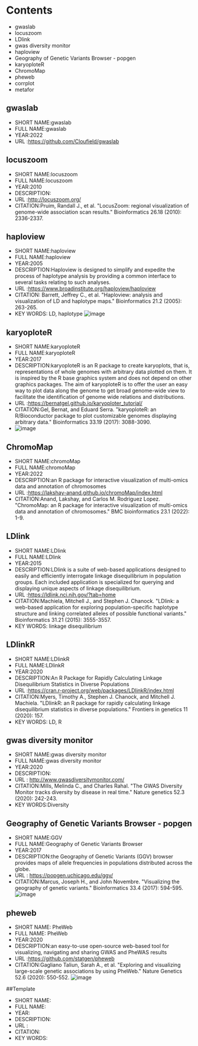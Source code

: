 # Contents
- gwaslab
- locuszoom
- LDlink
- gwas diversity monitor
- haploview
- Geography of Genetic Variants Browser - popgen
- karyoploteR 
- ChromoMap
- pheweb
- corrplot
- metafor


## gwaslab
- SHORT NAME:gwaslab
- FULL NAME:gwaslab
- YEAR:2022
- URL :https://github.com/Cloufield/gwaslab

## locuszoom
- SHORT NAME:locuszoom
- FULL NAME:locuszoom
- YEAR:2010
- DESCRIPTION:
- URL :http://locuszoom.org/
- CITATION:Pruim, Randall J., et al. "LocusZoom: regional visualization of genome-wide association scan results." Bioinformatics 26.18 (2010): 2336-2337.


## haploview
- SHORT NAME:haploview
- FULL NAME:haploview
- YEAR:2005
- DESCRIPTION:Haploview is designed to simplify and expedite the process of haplotype analysis by providing a common interface to several tasks relating to such analyses. 
- URL :https://www.broadinstitute.org/haploview/haploview
- CITATION: Barrett, Jeffrey C., et al. "Haploview: analysis and visualization of LD and haplotype maps." Bioinformatics 21.2 (2005): 263-265.
- KEY WORDS: LD, haplotype
![image](https://user-images.githubusercontent.com/40289485/192722583-3a6a6288-0785-4476-a860-fe54ad570d45.png)

## karyoploteR
- SHORT NAME:karyoploteR
- FULL NAME:karyoploteR
- YEAR:2017
- DESCRIPTION:karyoploteR is an R package to create karyoplots, that is, representations of whole genomes with arbitrary data plotted on them. It is inspired by the R base graphics system and does not depend on other graphics packages. The aim of karyoploteR is to offer the user an easy way to plot data along the genome to get broad genome-wide view to facilitate the identification of genome wide relations and distributions.
- URL :https://bernatgel.github.io/karyoploter_tutorial/
- CITATION:Gel, Bernat, and Eduard Serra. "karyoploteR: an R/Bioconductor package to plot customizable genomes displaying arbitrary data." Bioinformatics 33.19 (2017): 3088-3090.
- ![image](https://user-images.githubusercontent.com/40289485/192723172-0882f203-cf12-4931-ae05-051c3667f4dd.png)


## ChromoMap
- SHORT NAME:chromoMap 
- FULL NAME:chromoMap 
- YEAR:2022
- DESCRIPTION:an R package for interactive visualization of multi-omics data and annotation of chromosomes
- URL :https://lakshay-anand.github.io/chromoMap/index.html
- CITATION:Anand, Lakshay, and Carlos M. Rodriguez Lopez. "ChromoMap: an R package for interactive visualization of multi-omics data and annotation of chromosomes." BMC bioinformatics 23.1 (2022): 1-9.

## LDlink
- SHORT NAME:LDlink 
- FULL NAME:LDlink 
- YEAR:2015
- DESCRIPTION:LDlink is a suite of web-based applications designed to easily and efficiently interrogate linkage disequilibrium in population groups. Each included application is specialized for querying and displaying unique aspects of linkage disequilibrium.
- URL :https://ldlink.nci.nih.gov/?tab=home
- CITATION:Machiela, Mitchell J., and Stephen J. Chanock. "LDlink: a web-based application for exploring population-specific haplotype structure and linking correlated alleles of possible functional variants." Bioinformatics 31.21 (2015): 3555-3557.
- KEY WORDS: linkage disequilibrium 

## LDlinkR
- SHORT NAME:LDlinkR
- FULL NAME:LDlinkR
- YEAR:2020
- DESCRIPTION:An R Package for Rapidly Calculating Linkage Disequilibrium Statistics in Diverse Populations
- URL :https://cran.r-project.org/web/packages/LDlinkR/index.html
- CITATION:Myers, Timothy A., Stephen J. Chanock, and Mitchell J. Machiela. "LDlinkR: an R package for rapidly calculating linkage disequilibrium statistics in diverse populations." Frontiers in genetics 11 (2020): 157.
- KEY WORDS: LD, R

## gwas diversity monitor
- SHORT NAME:gwas diversity monitor
- FULL NAME:gwas diversity monitor
- YEAR:2020
- DESCRIPTION:
- URL : http://www.gwasdiversitymonitor.com/
- CITATION:Mills, Melinda C., and Charles Rahal. "The GWAS Diversity Monitor tracks diversity by disease in real time." Nature genetics 52.3 (2020): 242-243.
- KEY WORDS:Diversity

## Geography of Genetic Variants Browser - popgen
- SHORT NAME:GGV
- FULL NAME:Geography of Genetic Variants Browser
- YEAR:2017
- DESCRIPTION:the Geography of Genetic Variants (GGV) browser provides maps of allele frequencies in populations distributed across the globe.
- URL : https://popgen.uchicago.edu/ggv/
- CITATION:Marcus, Joseph H., and John Novembre. "Visualizing the geography of genetic variants." Bioinformatics 33.4 (2017): 594-595.
![image](https://user-images.githubusercontent.com/40289485/192709590-f7c7ce1e-2a4e-4f0e-aec5-3e17b65b45c9.png)

## pheweb
- SHORT NAME: PheWeb 
- FULL NAME: PheWeb 
- YEAR:2020
- DESCRIPTION:an easy-to-use open-source web-based tool for visualizing, navigating and sharing GWAS and PheWAS results
- URL :https://github.com/statgen/pheweb
- CITATION:Gagliano Taliun, Sarah A., et al. "Exploring and visualizing large-scale genetic associations by using PheWeb." Nature Genetics 52.6 (2020): 550-552.
![image](https://user-images.githubusercontent.com/40289485/192709403-e195ff26-6765-4ce1-85c6-58c64bb274d5.png)


##Template
- SHORT NAME:
- FULL NAME:
- YEAR:
- DESCRIPTION:
- URL :
- CITATION:
- KEY WORDS:
